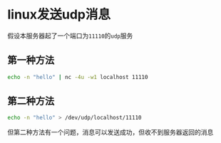 # linux发送udp消息

假设本服务器起了一个端口为`11110`的`udp`服务

## 第一种方法

```sh
echo -n "hello" | nc -4u -w1 localhost 11110
```

## 第二种方法
```sh
echo -n "hello" > /dev/udp/localhost/11110
```

但第二种方法有一个问题，消息可以发送成功，但收不到服务器返回的消息
